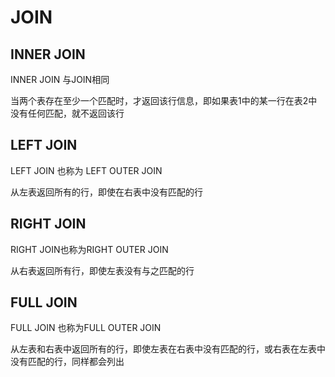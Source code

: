 # JOIN

## INNER JOIN

INNER JOIN 与JOIN相同

当两个表存在至少一个匹配时，才返回该行信息，即如果表1中的某一行在表2中没有任何匹配，就不返回该行

## LEFT JOIN

LEFT JOIN 也称为 LEFT OUTER JOIN

从左表返回所有的行，即使在右表中没有匹配的行

## RIGHT JOIN

RIGHT JOIN也称为RIGHT OUTER JOIN

从右表返回所有行，即使左表没有与之匹配的行

## FULL JOIN

FULL JOIN 也称为FULL OUTER JOIN

从左表和右表中返回所有的行，即使左表在右表中没有匹配的行，或右表在左表中没有匹配的行，同样都会列出